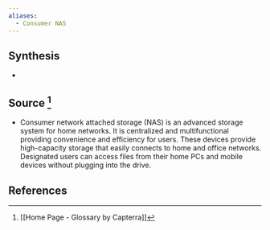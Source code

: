 ```yaml
---
aliases:
  - Consumer NAS
---
```

## Synthesis
- 
## Source [^1]
- Consumer network attached storage (NAS) is an advanced storage system for home networks. It is centralized and multifunctional providing convenience and efficiency for users. These devices provide high-capacity storage that easily connects to home and office networks. Designated users can access files from their home PCs and mobile devices without plugging into the drive.
## References

[^1]: [[Home Page - Glossary by Capterra]]